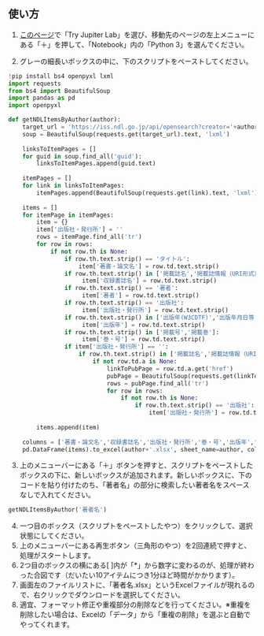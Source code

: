 ## 使い方

1. [このページ](https://jupyter.org/try)で「Try Jupiter Lab」を選び、移動先のページの左上メニューにある「＋」を押して、「Notebook」内の「Python 3」を選んでください。

2. グレーの細長いボックスの中に、下のスクリプトをペーストしてください。
```python
!pip install bs4 openpyxl lxml
import requests
from bs4 import BeautifulSoup
import pandas as pd
import openpyxl

def getNDLItemsByAuthor(author):
    target_url = 'https://iss.ndl.go.jp/api/opensearch?creator='+author
    soup = BeautifulSoup(requests.get(target_url).text, 'lxml')
    
    linksToItemPages = []
    for guid in soup.find_all('guid'):
        linksToItemPages.append(guid.text)
    
    itemPages = []
    for link in linksToItemPages:
        itemPages.append(BeautifulSoup(requests.get(link).text, 'lxml'))
    
    items = []
    for itemPage in itemPages:
        item = {}
        item['出版社・発行所'] = ''
        rows = itemPage.find_all('tr')
        for row in rows:
            if not row.th is None:
                if row.th.text.strip() == 'タイトル':
                    item['著書・論文名'] = row.td.text.strip()
                if row.th.text.strip() in ['掲載誌名','掲載誌情報（URI形式）']:
                     item['収録書誌名'] = row.td.text.strip()
                if row.th.text.strip() == '著者':
                     item['著者'] = row.td.text.strip()
                if row.th.text.strip() == '出版社':
                     item['出版社・発行所'] = row.td.text.strip()
                if row.th.text.strip() in ['出版年(W3CDTF)','出版年月日等']:
                     item['出版年'] = row.td.text.strip()
                if row.th.text.strip() in ['掲載号','掲載巻']:
                     item['巻・号'] = row.td.text.strip()
                if item['出版社・発行所'] == '':
                    if row.th.text.strip() in ['掲載誌名','掲載誌情報（URI形式）']:
                        if not row.td.a is None:
                            linkToPubPage = row.td.a.get('href')
                            pubPage = BeautifulSoup(requests.get(linkToPubPage).text, 'lxml')
                            rows = pubPage.find_all('tr')
                            for row in rows:
                                if not row.th is None:
                                    if row.th.text.strip() == '出版社':
                                        item['出版社・発行所'] = row.td.text.strip()     
                          
        items.append(item)
        
    columns = ['著書・論文名','収録書誌名','出版社・発行所','巻・号','出版年','著者']
    pd.DataFrame(items).to_excel(author+'.xlsx', sheet_name=author, columns=columns, encoding="cp932")
```

3. 上のメニューバーにある「＋」ボタンを押すと、スクリプトをペーストしたボックスの下に、新しいボックスが追加されます。新しいボックスに、下のコードを貼り付けたのち、「著者名」の部分に検索したい著者名をスペースなしで入れてください。

```python
getNDLItemsByAuthor('著者名')
```

4. 一つ目のボックス（スクリプトをペーストしたやつ）をクリックして、選択状態にしてください。
5. 上のメニューバーにある再生ボタン（三角形のやつ）を2回連続で押すと、処理がスタートします。
6. 2つ目のボックスの横にある[ ]内が「*」から数字に変わるのが、処理が終わった合図です（だいたい10アイテムにつき1分ほど時間がかかります）。
7. 画面左のファイルリストに、「著者名.xlsx」というExcelファイルが現れるので、右クリックでダウンロードを選択してください。
8. 適宜、フォーマット修正や重複部分の削除などを行ってください。※重複を削除したい場合は、Excelの「データ」から「重複の削除」を選ぶと自動でやってくれます。
